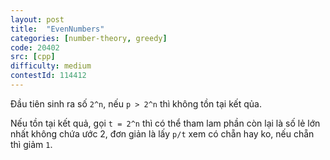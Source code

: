 ```yaml
---
layout: post
title:  "EvenNumbers"
categories: [number-theory, greedy]
code: 20402
src: [cpp]
difficulty: medium
contestId: 114412
---
```


Đầu tiên sinh ra số `2^n`, nếu `p > 2^n` thì không tồn tại kết qủa.

Nếu tồn tại kết quả, gọi `t = 2^n` thì có thể tham lam phần còn lại là số lẻ lớn nhất không chứa ước 2, đơn giản là lấy `p/t` xem có chẵn hay ko, nếu chẵn thì giảm `1`.
